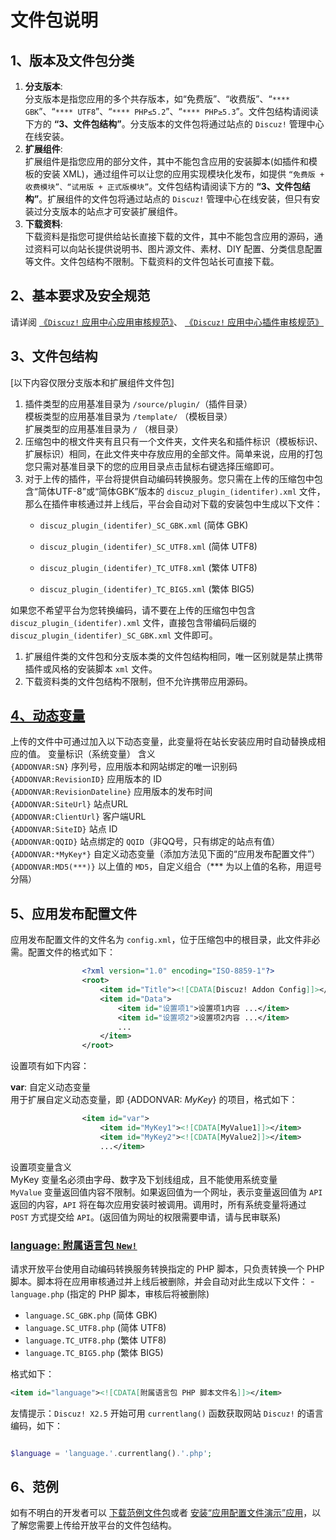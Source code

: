 # 文件包说明
## 1、版本及文件包分类
1. **分支版本**:  
 分支版本是指您应用的多个共存版本，如“免费版”、“收费版”、“`**** GBK`”、“`**** UTF8`”、“`**** PHP≤5.2`”、“`**** PHP≥5.3`”。文件包结构请阅读下方的 **“3、文件包结构”**。分支版本的文件包将通过站点的 `Discuz!` 管理中心在线安装。
1. **扩展组件**:  
 扩展组件是指您应用的部分文件，其中不能包含应用的安装脚本(如插件和模板的安装 XML)，通过组件可以让您的应用实现模块化发布，如提供 `“免费版 + 收费模块”、“试用版 + 正式版模块”`。文件包结构请阅读下方的 **“3、文件包结构”**。扩展组件的文件包将通过站点的 `Discuz!` 管理中心在线安装，但只有安装过分支版本的站点才可安装扩展组件。
1. **下载资料**:  
 下载资料是指您可提供给站长直接下载的文件，其中不能包含应用的源码，通过资料可以向站长提供说明书、图片源文件、素材、DIY 配置、分类信息配置等文件。文件包结构不限制。下载资料的文件包站长可直接下载。

## 2、基本要求及安全规范
请详阅 [《`Discuz!` 应用中心应用审核规范》](?ac=document&page=audit)、 [《`Discuz!` 应用中心插件审核规范》](?ac=document&page=audit_plugin)

## 3、文件包结构
[以下内容仅限分支版本和扩展组件文件包]

1. 插件类型的应用基准目录为 `/source/plugin/`（插件目录）  
 模板类型的应用基准目录为 `/template/` （模板目录）  
 扩展类型的应用基准目录为 `/` （根目录） 
1. 压缩包中的根文件夹有且只有一个文件夹，文件夹名和插件标识（模板标识、扩展标识）相同，在此文件夹中存放应用的全部文件。简单来说，应用的打包您只需对基准目录下的您的应用目录点击鼠标右键选择压缩即可。
1. 对于上传的插件，平台将提供自动编码转换服务。您只需在上传的压缩包中包含“简体UTF-8”或“简体GBK”版本的 `discuz_plugin_(identifer).xml` 文件，那么在插件审核通过并上线后，平台会自动对下载的安装包中生成以下文件： 
    - `discuz_plugin_(identifer)_SC_GBK.xml` (简体 GBK)

    - `discuz_plugin_(identifer)_SC_UTF8.xml` (简体 UTF8)

    - `discuz_plugin_(identifer)_TC_UTF8.xml` (繁体 UTF8)

    - `discuz_plugin_(identifer)_TC_BIG5.xml` (繁体 BIG5)



如果您不希望平台为您转换编码，请不要在上传的压缩包中包含 `discuz_plugin_(identifer).xml` 文件，直接包含带编码后缀的 `discuz_plugin_(identifer)_SC_GBK.xml` 文件即可。

1. 扩展组件类的文件包和分支版本类的文件包结构相同，唯一区别就是禁止携带插件或风格的安装脚本 `xml` 文件。
1. 下载资料类的文件包结构不限制，但不允许携带应用源码。

## [4、动态变量](#var)
上传的文件中可通过加入以下动态变量，此变量将在站长安装应用时自动替换成相应的值。 变量标识（系统变量） 含义  
`{ADDONVAR:SN}` 序列号，应用版本和网站绑定的唯一识别码  
`{ADDONVAR:RevisionID}` 应用版本的 ID  
`{ADDONVAR:RevisionDateline}` 应用版本的发布时间  
`{ADDONVAR:SiteUrl}` 站点URL  
`{ADDONVAR:ClientUrl}` 客户端URL  
`{ADDONVAR:SiteID}` 站点 ID  
`{ADDONVAR:QQID}` 站点绑定的 `QQID`（非QQ号，只有绑定的站点有值）  
`{ADDONVAR:*MyKey*}` 自定义动态变量（添加方法见下面的“应用发布配置文件”）  
`{ADDONVAR:MD5(***)}` 以上值的 `MD5`，自定义组合（\*\*\* 为以上值的名称，用逗号分隔） 

## 5、应用发布配置文件
应用发布配置文件的文件名为 `config.xml`，位于压缩包中的根目录，此文件非必需。配置文件的格式如下：


```xml
                <?xml version="1.0" encoding="ISO-8859-1"?>
                <root>
                    <item id="Title"><![CDATA[Discuz! Addon Config]]></item>
                    <item id="Data">
                        <item id="设置项1">设置项1内容 ...</item>
                        <item id="设置项2">设置项2内容 ...</item>
                        ...
                    </item>
                </root>

```
设置项有如下内容： 

**var**: 自定义动态变量  
 用于扩展自定义动态变量，即 {ADDONVAR: *MyKey*} 的项目，格式如下： 


```xml
                <item id="var">
                    <item id="MyKey1"><![CDATA[MyValue1]]></item>
                    <item id="MyKey2"><![CDATA[MyValue2]]></item>
                    ...</item>
```
设置项变量含义  
 MyKey 变量名必须由字母、数字及下划线组成，且不能使用系统变量  
`MyValue` 变量返回值内容不限制。如果返回值为一个网址，表示变量返回值为 `API` 返回的内容，`API` 将在每次应用安装时被调用。调用时，所有系统变量将通过 `POST` 方式提交给 `API`。(返回值为网址的权限需要申请，请与民审联系) 

### [**language**: 附属语言包 `New!`](#lang)
请求开放平台使用自动编码转换服务转换指定的 PHP 脚本，只负责转换一个 PHP 脚本。脚本将在应用审核通过并上线后被删除，并会自动对此生成以下文件： - `language.php` (指定的 PHP 脚本，审核后将被删除)

- `language.SC_GBK.php` (简体 GBK)
- `language.SC_UTF8.php` (简体 UTF8)
- `language.TC_UTF8.php` (繁体 UTF8)
- `language.TC_BIG5.php` (繁体 BIG5)

格式如下： 


```xml
<item id="language"><![CDATA[附属语言包 PHP 脚本文件名]]></item>
```
友情提示：`Discuz! X2.5` 开始可用 `currentlang()` 函数获取网站 `Discuz!` 的语言编码，如下： 


```php

$language = 'language.'.currentlang().'.php';

```
## 6、范例
如有不明白的开发者可以 [下载范例文件包](https://addon.dismall.com/resource/vartest.zip)或者 [安装“应用配置文件演示”应用](https://addon.dismall.com/?@vartest.plugin)，以了解您需要上传给开放平台的文件包结构。 

